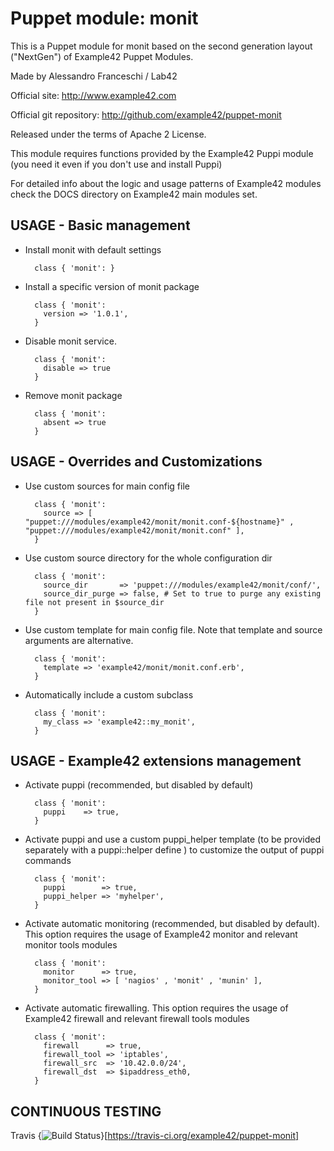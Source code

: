 # Puppet module: monit

This is a Puppet module for monit based on the second generation layout ("NextGen") of Example42 Puppet Modules.

Made by Alessandro Franceschi / Lab42

Official site: http://www.example42.com

Official git repository: http://github.com/example42/puppet-monit

Released under the terms of Apache 2 License.

This module requires functions provided by the Example42 Puppi module (you need it even if you don't use and install Puppi)

For detailed info about the logic and usage patterns of Example42 modules check the DOCS directory on Example42 main modules set.


## USAGE - Basic management

* Install monit with default settings

        class { 'monit': }

* Install a specific version of monit package

        class { 'monit':
          version => '1.0.1',
        }

* Disable monit service.

        class { 'monit':
          disable => true
        }

* Remove monit package

        class { 'monit':
          absent => true
        }


## USAGE - Overrides and Customizations
* Use custom sources for main config file

        class { 'monit':
          source => [ "puppet:///modules/example42/monit/monit.conf-${hostname}" , "puppet:///modules/example42/monit/monit.conf" ], 
        }


* Use custom source directory for the whole configuration dir

        class { 'monit':
          source_dir       => 'puppet:///modules/example42/monit/conf/',
          source_dir_purge => false, # Set to true to purge any existing file not present in $source_dir
        }

* Use custom template for main config file. Note that template and source arguments are alternative. 

        class { 'monit':
          template => 'example42/monit/monit.conf.erb',
        }

* Automatically include a custom subclass

        class { 'monit':
          my_class => 'example42::my_monit',
        }


## USAGE - Example42 extensions management 
* Activate puppi (recommended, but disabled by default)

        class { 'monit':
          puppi    => true,
        }

* Activate puppi and use a custom puppi_helper template (to be provided separately with a puppi::helper define ) to customize the output of puppi commands 

        class { 'monit':
          puppi        => true,
          puppi_helper => 'myhelper', 
        }

* Activate automatic monitoring (recommended, but disabled by default). This option requires the usage of Example42 monitor and relevant monitor tools modules

        class { 'monit':
          monitor      => true,
          monitor_tool => [ 'nagios' , 'monit' , 'munin' ],
        }

* Activate automatic firewalling. This option requires the usage of Example42 firewall and relevant firewall tools modules

        class { 'monit':       
          firewall      => true,
          firewall_tool => 'iptables',
          firewall_src  => '10.42.0.0/24',
          firewall_dst  => $ipaddress_eth0,
        }


## CONTINUOUS TESTING

Travis {<img src="https://travis-ci.org/example42/puppet-monit.png?branch=master" alt="Build Status" />}[https://travis-ci.org/example42/puppet-monit]

